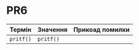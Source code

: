 # PR6

|  Термін  |  Значення  |  Прикоад помилки  |
|----------|------------|-------------------|
|`pritf()` | `pritf()`  |                   |